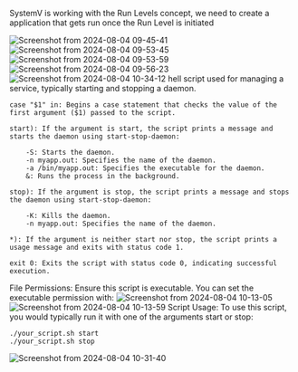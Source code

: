SystemV is working with the Run Levels concept, we need to create a application that gets run once the Run Level is initiated

![Screenshot from 2024-08-04 09-45-41](https://github.com/user-attachments/assets/48781bca-3040-41bd-b379-628724b5cf81)
![Screenshot from 2024-08-04 09-53-45](https://github.com/user-attachments/assets/0812bd16-3d86-460e-8e8b-b080cd39705e)
![Screenshot from 2024-08-04 09-53-59](https://github.com/user-attachments/assets/111ea1ac-5724-4430-a806-bcd112438e8f)
![Screenshot from 2024-08-04 09-56-23](https://github.com/user-attachments/assets/bce51168-81aa-4345-af96-5896f94be389)
![Screenshot from 2024-08-04 10-34-12](https://github.com/user-attachments/assets/b9c2787d-71ae-4c8b-9a9a-4dc82b28056a)
hell script used for managing a service, typically starting and stopping a daemon.
```
case "$1" in: Begins a case statement that checks the value of the first argument ($1) passed to the script.

start): If the argument is start, the script prints a message and starts the daemon using start-stop-daemon:

    -S: Starts the daemon.
    -n myapp.out: Specifies the name of the daemon.
    -a /bin/myapp.out: Specifies the executable for the daemon.
    &: Runs the process in the background.

stop): If the argument is stop, the script prints a message and stops the daemon using start-stop-daemon:

    -K: Kills the daemon.
    -n myapp.out: Specifies the name of the daemon.

*): If the argument is neither start nor stop, the script prints a usage message and exits with status code 1.

exit 0: Exits the script with status code 0, indicating successful execution.
```
File Permissions: Ensure this script is executable. You can set the executable permission with:
![Screenshot from 2024-08-04 10-13-05](https://github.com/user-attachments/assets/a434f8e0-08ec-4d7f-a7de-132d18b94407)
![Screenshot from 2024-08-04 10-13-59](https://github.com/user-attachments/assets/505bb69b-087e-4665-896c-95cbeb16aaca)
Script Usage: To use this script, you would typically run it with one of the arguments start or stop:
```
./your_script.sh start
./your_script.sh stop

```
![Screenshot from 2024-08-04 10-31-40](https://github.com/user-attachments/assets/a3db682b-cf94-492b-94ab-8c15e7996a70)
